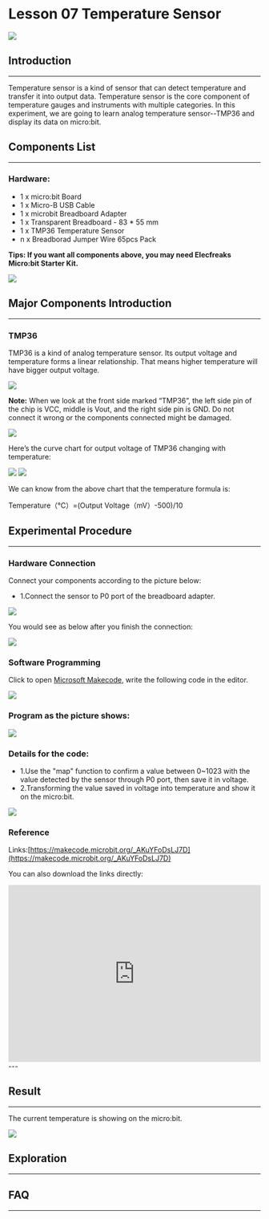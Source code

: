 # Lesson 07 Temperature Sensor 

 ![](./images/fMCJitN.jpg)

## Introduction

---
Temperature sensor is a kind of sensor that can detect temperature and transfer it into output data. Temperature sensor is the core component of temperature gauges and instruments with multiple categories. In this experiment, we are going to learn analog temperature sensor--TMP36 and display its data on micro:bit.

## Components List

---
### Hardware:
- 1 x micro:bit Board
- 1 x Micro-B USB Cable
- 1 x microbit Breadboard Adapter
- 1 x Transparent Breadboard - 83 * 55 mm
- 1 x TMP36 Temperature Sensor
- n x Breadborad Jumper Wire 65pcs Pack

****Tips: If you want all components above, you may need Elecfreaks Micro:bit Starter Kit.****

![](./images/W4tseua.jpg)

## Major Components Introduction
---
### TMP36

TMP36 is a kind of analog temperature sensor. Its output voltage and temperature forms a linear relationship. That means higher temperature will have bigger output voltage.

![](./images/SDoXRcM.jpg)

**Note:**
When we look at the front side marked “TMP36”, the left side pin of the chip is VCC, middle is Vout, and the right side pin is GND. Do not connect it wrong or the components connected might be damaged.

![](./images/P6ZkUDh.jpg)

Here’s the curve chart for output voltage of TMP36 changing with temperature:

![](./images/5R7izFc.jpg)
![](./images/U2c4qdp.jpg)

We can know from the above chart that the temperature formula is:

Temperature（℃）=(Output Voltage（mV）-500)/10

## Experimental Procedure
---
### Hardware Connection
Connect your components according to the picture below:

- 1.Connect the sensor to P0 port of the breadboard adapter.

![](./images/HnUeLBR.jpg)

You would see as  below after you finish the connection:

![](./images/IAor80B.jpg)

### Software Programming

Click to open [Microsoft Makecode](https://makecode.microbit.org/), write the following code in the editor.

![](./images/JHZUvh2.png)

### Program as the picture shows:

![](./images/8kZxYpc.png)

### Details for the code:
- 1.Use the "map" function to confirm a value between 0~1023 with the value detected by the sensor through P0 port, then save it in voltage.
- 2.Transforming the value saved in voltage into temperature and show it on the micro:bit.

![](./images/8kZxYpc.png)

### Reference
Links:[https://makecode.microbit.org/_AKuYFoDsLJ7D](https://makecode.microbit.org/_AKuYFoDsLJ7D)

You can also download the links directly:

<div style="position:relative;height:0;padding-bottom:70%;overflow:hidden;"><iframe style="position:absolute;top:0;left:0;width:100%;height:100%;" src="https://makecode.microbit.org/#pub:_AKuYFoDsLJ7D" frameborder="0" sandbox="allow-popups allow-forms allow-scripts allow-same-origin"></iframe></div>  
---

## Result
---
The current temperature is showing on the micro:bit.

![](./images/b0w5PkN.gif)


## Exploration
---

## FAQ
---



